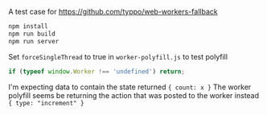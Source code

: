 
A test case for https://github.com/typpo/web-workers-fallback

```bash
npm install
npm run build
npm run server
```

Set `forceSingleThread` to true in `worker-polyfill.js` to test polyfill

```js
if (typeof window.Worker !== 'undefined') return;
```

I'm expecting data to contain the state returned `{ count: x }`
The worker polyfill seems be returning the action that was posted to the worker instead  `{ type: "increment" }`
